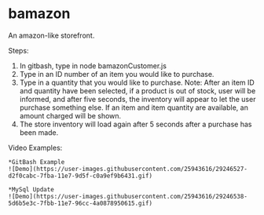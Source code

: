 # bamazon
An amazon-like storefront.

Steps: 
1. In gitbash, type in node bamazonCustomer.js
2. Type in an ID number of an item you would like to purchase. 
4. Type in a quantity that you would like to purchase.
	Note: After an item  ID and quantity have been selected, if a product is out of stock, user will be informed, and after five seconds, the inventory will appear to let the user purchase something else.
	If an item and item quantity are available, an amount charged will be shown.
5. The store inventory will load again after 5 seconds after a purchase has been made.

Video Examples: 

	*GitBash Example
	![Demo](https://user-images.githubusercontent.com/25943616/29246527-d2f0cabc-7fba-11e7-9d5f-c0a9ef9b6431.gif)
	
	*MySql Update
	![Demo](https://user-images.githubusercontent.com/25943616/29246538-5d6b5e3c-7fbb-11e7-96cc-4a0878950615.gif)